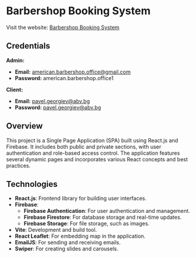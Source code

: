 # Barbershop Booking System

Visit the website: [Barbershop Booking System](https://barbershop-booking-syste-62a19.web.app/)

## Credentials

**Admin:**
- **Email:** american.barbershop.office@gmail.com
- **Password:** american.barbershop.office1

**Client:**
- **Email:** pavel.georgiev@abv.bg
- **Password:** pavel.georgiev@abv.bg

## Overview

This project is a Single Page Application (SPA) built using React.js and Firebase. It includes both public and private sections, with user authentication and role-based access control. The application features several dynamic pages and incorporates various React concepts and best practices.

## Technologies
- **React.js**: Frontend library for building user interfaces.
- **Firebase**:
  - **Firebase Authentication**: For user authentication and management.
  - **Firebase Firestore**: For database storage and real-time updates.
  - **Firebase Storage**: For file storage, such as images.
- **Vite**: Development and build tool.
- **React Leaflet**: For embedding map in the application.
- **EmailJS**: For sending and receiving emails.
- **Swiper**: For creating slides and carousels.